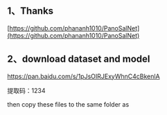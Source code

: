 ## 1、Thanks
[https://github.com/phananh1010/PanoSalNet](https://github.com/phananh1010/PanoSalNet)

## 2、download dataset and model
[https://pan.baidu.com/s/1pJsOIRJExyWhnC4cBkenlA ](https://pan.baidu.com/s/1pJsOIRJExyWhnC4cBkenlA)

提取码：1234

then copy these files to the same folder as 
